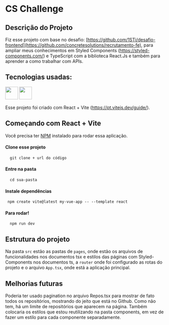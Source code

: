 # CS Challenge

## Descrição do Projeto

Fiz esse projeto com base no desafio: [https://github.com/1STi/desafio-frontend](https://github.com/concretesolutions/recrutamento-fe), para ampliar meus conhecimentos em Styled Components (https://styled-components.com/) e TypeScript com a biblioteca React.Js e também para aprender a como trabalhar com APIs.

## Tecnologias usadas:

<img src="https://cdn.jsdelivr.net/gh/devicons/devicon/icons/typescript/typescript-original.svg" width="40" height="40" /> <img src="https://cdn.jsdelivr.net/gh/devicons/devicon/icons/react/react-original-wordmark.svg" width="40" height="40" />


Esse projeto foi criado com React + Vite (https://pt.vitejs.dev/guide/).

## Começando com React + Vite

Você precisa ter [NPM](https://nodejs.org/en/) instalado para rodar essa aplicação.

#### Clone esse projeto

```
  git clone + url do código
```

#### Entre na pasta

```
  cd sua-pasta
```

#### Instale dependências

```
 npm create vite@latest my-vue-app -- --template react
```

#### Para rodar!

```
  npm run dev
```

## Estrutura do projeto

Na pasta ```src``` estão as pastas de ```pages```, onde estão os arquivos de funcionalidades nos documentos tsx e estilos das páginas com Styled-Components nos documentos ts, a ```router``` onde foi configurado as rotas do projeto e o arquivo ```App.tsx```, onde está a aplicação principal.

## Melhorias futuras

Poderia ter usado pagination no arquivo Repos.tsx para mostrar de fato todos os repositórios, mostrando do jeito que está no Github. Como não tem, há um limite de repositórios que aparecem na página. Também colocaria os estilos que estou reutilizando na pasta components, em vez de fazer um estilo para cada componente separadamente.

